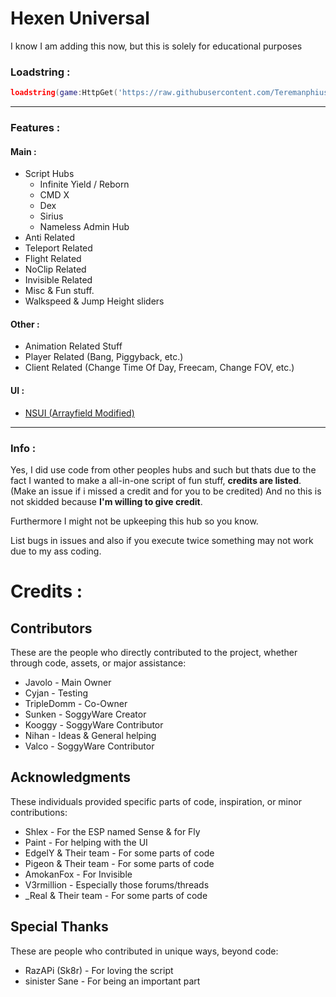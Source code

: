 # Hexen Universal
I know I am adding this now, but this is solely for educational purposes
### Loadstring : 
```lua 
loadstring(game:HttpGet('https://raw.githubusercontent.com/Teremanphius/HexUni.Dev/refs/heads/main/HexUniGeneral'))()
```
---
### Features :
#### Main : 
- Script Hubs
  - Infinite Yield / Reborn
  - CMD X
  - Dex
  - Sirius
  - Nameless Admin Hub
- Anti Related
- Teleport Related
- Flight Related
- NoClip Related
- Invisible Related
- Misc & Fun stuff.
- Walkspeed & Jump Height sliders
#### Other :
- Animation Related Stuff
- Player Related (Bang, Piggyback, etc.)
- Client Related (Change Time Of Day, Freecam, Change FOV, etc.)
#### UI :
- [NSUI (Arrayfield Modified)](https://github.com/rrAsus/NSUI) 
---
### Info :
Yes, I did use code from other peoples hubs and such but thats due to the fact I wanted to make a all-in-one script of fun stuff, <strong>credits are listed</strong>. (Make an issue if i missed a credit and for you to be credited)
And no this is not skidded because <strong>I'm willing to give credit</strong>.

Furthermore I might not be upkeeping this hub so you know.

List bugs in issues and also if you execute twice something may not work due to my ass coding.

# Credits : 

## Contributors
These are the people who directly contributed to the project, whether through code, assets, or major assistance:
- Javolo - Main Owner
- Cyjan - Testing
- TripleDomm - Co-Owner
- Sunken - SoggyWare Creator
- Kooggy - SoggyWare Contributor
- Nihan - Ideas & General helping
- Valco - SoggyWare Contributor

## Acknowledgments
These individuals provided specific parts of code, inspiration, or minor contributions:
- Shlex - For the ESP named Sense & for Fly
- Paint - For helping with the UI
- EdgelY & Their team - For some parts of code
- Pigeon & Their team - For some parts of code
- AmokanFox - For Invisible
- V3rmillion - Especially those forums/threads
- _Real & Their team - For some parts of code

## Special Thanks
These are people who contributed in unique ways, beyond code:
- RazAPi (Sk8r) - For loving the script
- sinister Sane - For being an important part
